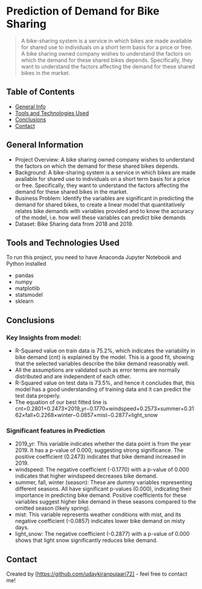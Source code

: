 # Prediction of Demand for Bike Sharing
> A bike-sharing system is a service in which bikes are made available for shared use to individuals on a short term basis for a price or free. A bike sharing owned company wishes to understand the factors on which the demand for these shared bikes depends. Specifically, they want to understand the factors affecting the demand for these shared bikes in the market.


## Table of Contents
* [General Info](#general-information)
* [Tools and Technologies Used](#tools-and-technologies-used)
* [Conclusions](#conclusions)
* [Contact](#contact)


## General Information
- Project Overview: A bike sharing owned company wishes to understand the factors on which the demand for these shared bikes depends.
- Background: A bike-sharing system is a service in which bikes are made available for shared use to individuals on a short term basis for a price or free. Specifically, they want to understand the factors affecting the demand for these shared bikes in the market.
- Business Problem: Identify the variables are significant in predicting the demand for shared bikes, to create a linear model that quantitatively relates bike demands with variables provided and to know the accuracy of the model, i.e. how well these variables can predict bike demands
- Dataset: Bike Sharing data from 2018 and 2019.


## Tools and Technologies Used
To run this project, you need to have Anaconda Jupyter Notebook and Python installed
- pandas
- numpy
- matplotlib
- statsmodel
- sklearn


## Conclusions
### Key Insights from model:
- R-Squared value on train data is 75.2%, which indicates the variability in bike demand (cnt) is explained by the model. This is a good fit, showing that the selected variables describe the bike demand reasonably well.
- All the assumptions are validated such as error terms are normally distributed and are independent of each other.
- R-Squared value on test data is 73.5%, and hence it concludes that, this model has a good understanding of training data and it can predict the test data properly.
- The equation of our best fitted line is  cnt=0.2801+0.2473×2019_yr−0.1770×windspeed+0.2573×summer+0.3162×fall+0.2268×winter−0.0857×mist−0.2877×light_snow

### Significant features in Prediction
- 2019_yr: This variable indicates whether the data point is from the year 2019. It has a p-value of 0.000, suggesting strong significance. The positive coefficient (0.2473) indicates that bike demand increased in 2019.
- windspeed: The negative coefficient (-0.1770) with a p-value of 0.000 indicates that higher windspeed decreases bike demand.
- summer, fall, winter (season): These are dummy variables representing different seasons. All have significant p-values (0.000), indicating their importance in predicting bike demand. Positive coefficients for these variables suggest higher bike demand in these seasons compared to the omitted season (likely spring).
- mist: This variable represents weather conditions with mist, and its negative coefficient (-0.0857) indicates lower bike demand on misty days.
- light_snow: The negative coefficient (-0.2877) with a p-value of 0.000 shows that light snow significantly reduces bike demand.


## Contact
Created by [https://github.com/udaykiranpujaari72] - feel free to contact me!

